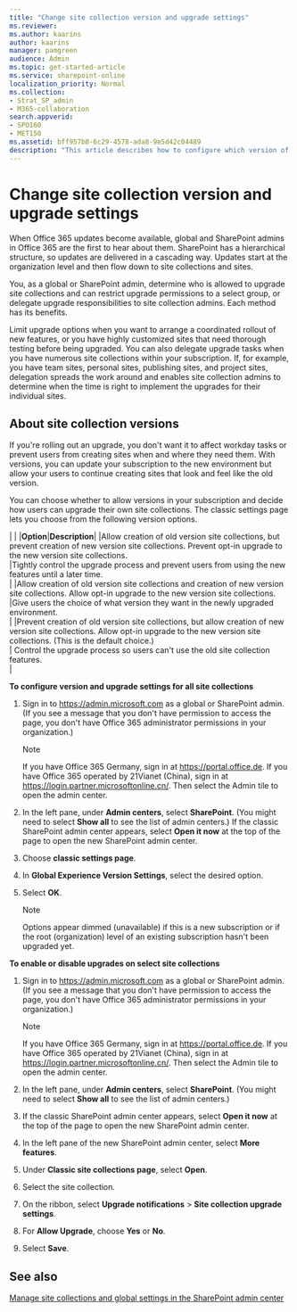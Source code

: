 ```yaml
---
title: "Change site collection version and upgrade settings"
ms.reviewer: 
ms.author: kaarins
author: kaarins
manager: pamgreen
audience: Admin
ms.topic: get-started-article
ms.service: sharepoint-online
localization_priority: Normal
ms.collection:  
- Strat_SP_admin
- M365-collaboration
search.appverid:
- SPO160
- MET150
ms.assetid: bff957b8-6c29-4578-ada8-9e5d42c04489
description: "This article describes how to configure which version of SharePoint is used when creating a site collection and whether or not the site collection can be upgraded to a new version of SharePoint."
---
```


# Change site collection version and upgrade settings

When Office 365 updates become available, global and SharePoint admins in Office 365 are the first to hear about them. SharePoint has a hierarchical structure, so updates are delivered in a cascading way. Updates start at the organization level and then flow down to site collections and sites.
  
You, as a global or SharePoint admin, determine who is allowed to upgrade site collections and can restrict upgrade permissions to a select group, or delegate upgrade responsibilities to site collection admins. Each method has its benefits.
  
Limit upgrade options when you want to arrange a coordinated rollout of new features, or you have highly customized sites that need thorough testing before being upgraded. You can also delegate upgrade tasks when you have numerous site collections within your subscription. If, for example, you have team sites, personal sites, publishing sites, and project sites, delegation spreads the work around and enables site collection admins to determine when the time is right to implement the upgrades for their individual sites.
  
## About site collection versions

If you're rolling out an upgrade, you don't want it to affect workday tasks or prevent users from creating sites when and where they need them. With versions, you can update your subscription to the new environment but allow your users to continue creating sites that look and feel like the old version.

You can choose whether to allow versions in your subscription and decide how users can upgrade their own site collections. The classic settings page lets you choose from the following version options.
  
|
|
|**Option**|**Description**|
|Allow creation of old version site collections, but prevent creation of new version site collections. Prevent opt-in upgrade to the new version site collections.  <br/> |Tightly control the upgrade process and prevent users from using the new features until a later time.  <br/> |
|Allow creation of old version site collections and creation of new version site collections. Allow opt-in upgrade to the new version site collections.  <br/> |Give users the choice of what version they want in the newly upgraded environment.  <br/> |
|Prevent creation of old version site collections, but allow creation of new version site collections. Allow opt-in upgrade to the new version site collections. (This is the default choice.)  <br/> | Control the upgrade process so users can't use the old site collection features.  <br/> |
   
 **To configure version and upgrade settings for all site collections**
  
1. Sign in to https://admin.microsoft.com as a global or SharePoint admin. (If you see a message that you don't have permission to access the page, you don't have Office 365 administrator permissions in your organization.)
    
    > [!NOTE]
    > If you have Office 365 Germany, sign in at https://portal.office.de. If you have Office 365 operated by 21Vianet (China), sign in at https://login.partner.microsoftonline.cn/. Then select the Admin tile to open the admin center.  
    
2. In the left pane, under **Admin centers**, select **SharePoint**. (You might need to select **Show all** to see the list of admin centers.) If the classic SharePoint admin center appears, select **Open it now** at the top of the page to open the new SharePoint admin center. 
    
3. Choose **classic settings page**.
    
4. In **Global Experience Version Settings**, select the desired option.
    
5. Select **OK**.
    
    > [!NOTE]
    > Options appear dimmed (unavailable) if this is a new subscription or if the root (organization) level of an existing subscription hasn't been upgraded yet. 
  
 **To enable or disable upgrades on select site collections**
  
1. Sign in to https://admin.microsoft.com as a global or SharePoint admin. (If you see a message that you don't have permission to access the page, you don't have Office 365 administrator permissions in your organization.)
    
    > [!NOTE]
    > If you have Office 365 Germany, sign in at https://portal.office.de. If you have Office 365 operated by 21Vianet (China), sign in at https://login.partner.microsoftonline.cn/. Then select the Admin tile to open the admin center.  
    
2. In the left pane, under **Admin centers**, select **SharePoint**. (You might need to select **Show all** to see the list of admin centers.) 
 
3. If the classic SharePoint admin center appears, select **Open it now** at the top of the page to open the new SharePoint admin center.
    
4. In the left pane of the new SharePoint admin center, select **More features**. 
 
5. Under **Classic site collections page**, select **Open**. 

6. Select the site collection.
    
7. On the ribbon, select **Upgrade notifications** \> **Site collection upgrade settings**. 
    
8. For **Allow Upgrade**, choose **Yes** or **No**.
    
9. Select **Save**.
    
## See also

[Manage site collections and global settings in the SharePoint admin center](planning-guide.md)
